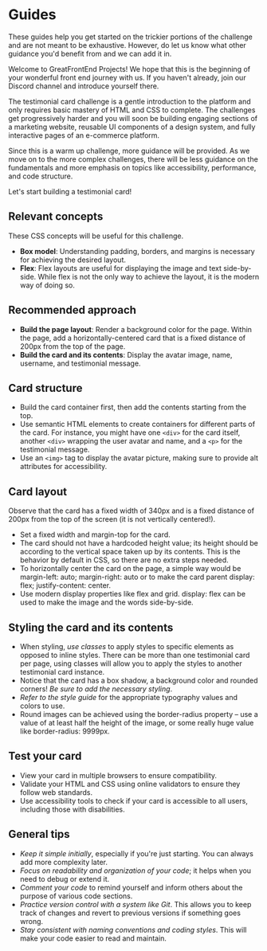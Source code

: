 # Guides

These guides help you get started on the trickier portions of the challenge and are not meant to be exhaustive. However, do let us know what other guidance you'd benefit from and we can add it in.

Welcome to GreatFrontEnd Projects! We hope that this is the beginning of your wonderful front end journey with us. If you haven't already, join our Discord channel and introduce yourself there.

The testimonial card challenge is a gentle introduction to the platform and only requires basic mastery of HTML and CSS to complete. The challenges get progressively harder and you will soon be building engaging sections of a marketing website, reusable UI components of a design system, and fully interactive pages of an e-commerce platform.

Since this is a warm up challenge, more guidance will be provided. As we move on to the more complex challenges, there will be less guidance on the fundamentals and more emphasis on topics like accessibility, performance, and code structure.

Let's start building a testimonial card!

## Relevant concepts

These CSS concepts will be useful for this challenge.

- **Box model**: Understanding padding, borders, and margins is necessary for achieving the desired layout.
- **Flex**: Flex layouts are useful for displaying the image and text side-by-side. While flex is not the only way to achieve the layout, it is the modern way of doing so.

## Recommended approach

- **Build the page layout**: Render a background color for the page. Within the page, add a horizontally-centered card that is a fixed distance of 200px from the top of the page.
- **Build the card and its contents**: Display the avatar image, name, username, and testimonial message.

## Card structure

- Build the card container first, then add the contents starting from the top.
- Use semantic HTML elements to create containers for different parts of the card. For instance, you might have one `<div>` for the card itself, another `<div>` wrapping the user avatar and name, and a `<p>` for the testimonial message.
- Use an `<img>` tag to display the avatar picture, making sure to provide alt attributes for accessibility.

## Card layout

Observe that the card has a fixed width of 340px and is a fixed distance of 200px from the top of the screen (it is not vertically centered!).

- Set a fixed width and margin-top for the card.
- The card should not have a hardcoded height value; its height should be according to the vertical space taken up by its contents. This is the behavior by default in CSS, so there are no extra steps needed.
- To horizontally center the card on the page, a simple way would be margin-left: auto; margin-right: auto or to make the card parent display: flex; justify-content: center.
- Use modern display properties like flex and grid. display: flex can be used to make the image and the words side-by-side.

## Styling the card and its contents

- When styling, _use classes_ to apply styles to specific elements as opposed to inline styles. There can be more than one testimonial card per page, using classes will allow you to apply the styles to another testimonial card instance.
- Notice that the card has a box shadow, a background color and rounded corners! _Be sure to add the necessary styling_.
- _Refer to the style guide_ for the appropriate typography values and colors to use.
- Round images can be achieved using the border-radius property – use a value of at least half the height of the image, or some really huge value like border-radius: 9999px.

## Test your card

- View your card in multiple browsers to ensure compatibility.
- Validate your HTML and CSS using online validators to ensure they follow web standards.
- Use accessibility tools to check if your card is accessible to all users, including those with disabilities.

## General tips

- _Keep it simple initially_, especially if you're just starting. You can always add more complexity later.
- _Focus on readability and organization of your code_; it helps when you need to debug or extend it.
- _Comment your code_ to remind yourself and inform others about the purpose of various code sections.
- _Practice version control with a system like Git_. This allows you to keep track of changes and revert to previous versions if something goes wrong.
- _Stay consistent with naming conventions and coding styles_. This will make your code easier to read and maintain.
